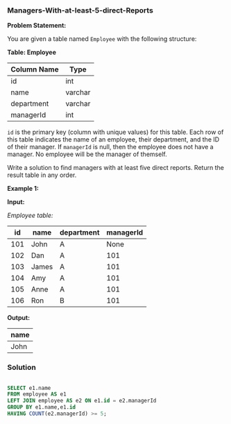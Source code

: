 ### Managers-With-at-least-5-direct-Reports

**Problem Statement:**

You are given a table named `Employee` with the following structure:

**Table: Employee**

| Column Name | Type    |
|-------------|---------|
| id          | int     |
| name        | varchar |
| department  | varchar |
| managerId   | int     |

`id` is the primary key (column with unique values) for this table. Each row of this table indicates the name of an employee, their department, and the ID of their manager. If `managerId` is null, then the employee does not have a manager. No employee will be the manager of themself.

Write a solution to find managers with at least five direct reports. Return the result table in any order.

**Example 1:**

**Input:**

*Employee table:*

| id  | name  | department | managerId |
|-----|-------|------------|-----------|
| 101 | John  | A          | None      |
| 102 | Dan   | A          | 101       |
| 103 | James | A          | 101       |
| 104 | Amy   | A          | 101       |
| 105 | Anne  | A          | 101       |
| 106 | Ron   | B          | 101       |

**Output:**

| name |
|------|
| John |


### Solution

```sql

SELECT e1.name
FROM employee AS e1
LEFT JOIN employee AS e2 ON e1.id = e2.managerId
GROUP BY e1.name,e1.id
HAVING COUNT(e2.managerId) >= 5;
